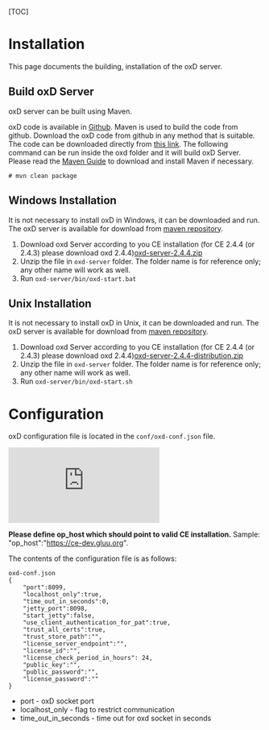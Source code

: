 [TOC]

# Installation
This page documents the building, installation of the oxD server.

## Build oxD Server
oxD server can be built using Maven.

oxD code is available in  [Github](https://github.com/GluuFederation/oxd). Maven is used to build the code from github. Download the oxD code from github in any method that is suitable. The code can be downloaded directly from [this link](https://github.com/GluuFederation/oxd/archive/master.zip). The following command can be run inside the oxd folder and it will build oxD Server. Please read the [Maven Guide](http://maven.apache.org/download.cgi) to download and install Maven if necessary.

`# mvn clean package`


## Windows Installation
It is not necessary to install oxD in Windows, it can be downloaded and run. The oxD server is available for download from [maven repository](http://ox.gluu.org/maven/org/xdi/oxd-server).

1. Download oxd Server according to you CE installation (for CE 2.4.4 (or 2.4.3) please download oxd 2.4.4)[oxd-server-2.4.4.zip](http://ox.gluu.org/maven/org/xdi/oxd-server/2.4.4-SNAPSHOT/oxd-server-2.4.4-SNAPSHOT-distribution.zip)
2. Unzip the file in `oxd-server` folder. The folder name is for reference only; any other name will work as well.
3. Run `oxd-server/bin/oxd-start.bat`

## Unix Installation
It is not necessary to install oxD in Unix, it can be downloaded and run. The oxD server is available for download from [maven repository](http://ox.gluu.org/maven/org/xdi/oxd-server/).

1. Download oxd Server according to you CE installation (for CE 2.4.4 (or 2.4.3) please download oxd 2.4.4)[oxd-server-2.4.4-distribution.zip](http://ox.gluu.org/maven/org/xdi/oxd-server/2.4.4-SNAPSHOT/oxd-server-2.4.4-SNAPSHOT-distribution.zip)
2. Unzip the file in `oxd-server` folder. The folder name is for reference only; any other name will work as well.
3. Run `oxd-server/bin/oxd-start.sh`

# Configuration
oxD configuration file is located in the `conf/oxd-conf.json` file.

![image](http://ox.gluu.org/lib/exe/fetch.php?media=oxd:oxd-dist.png)

**Please define op_host which should point to valid CE installation.** Sample: "op_host":"https://ce-dev.gluu.org".

The contents of the configuration file is as follows:

```
oxd-conf.json
{
    "port":8099,
    "localhost_only":true,
    "time_out_in_seconds":0,
    "jetty_port":8098,
    "start_jetty":false,
    "use_client_authentication_for_pat":true,
    "trust_all_certs":true,
    "trust_store_path":"",
    "license_server_endpoint":"",
    "license_id":"",
    "license_check_period_in_hours": 24,
    "public_key":"",
    "public_password":"",
    "license_password":""
}
```

* port - oxD socket port
* localhost_only - flag to restrict communication
* time_out_in_seconds - time out for oxd socket in seconds

